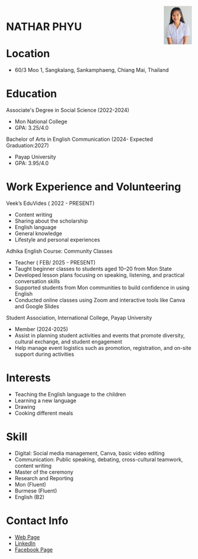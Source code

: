 <img src="Veek.png" alt="veek Photo" align="right" width="15%"/>
  
# NATHAR PHYU
# Location
*  60/3 Moo 1, Sangkalang, Sankamphaeng, Chiang Mai, Thailand

# Education
Associate's Degree in Social Science (2022-2024)
* Mon National College 
* GPA: 3.25/4.0
  
Bachelor of Arts in English Communication (2024- Expected Graduation:2027)
* Payap University
* GPA: 3.95/4.0
  
# Work Experience and Volunteering
Veek’s EduVides ( 2022 - PRESENT)
* Content writing
* Sharing about the scholarship
* English language
* General knowledge
* Lifestyle and personal experiences
  
Adhika English Course: Community Classes
* Teacher ( FEB/ 2025 -  PRESENT)
* Taught beginner classes to students aged 10–20 from Mon State
* Developed lesson plans focusing on speaking, listening, and practical conversation skills
* Supported students from Mon communities to build confidence in using English
* Conducted online classes using Zoom and interactive tools like Canva and Google Slides

Student Association, International College, Payap University
*  Member (2024-2025)
*  Assist in planning student activities and events that promote diversity, cultural exchange, and student engagement
*  Help manage event logistics such as promotion, registration, and on-site support during activities

# Interests
* Teaching the English language to the children
* Learning a new language
* Drawing
* Cooking different meals

# Skill
*  Digital: Social media management, Canva, basic video editing
*  Communication: Public speaking, debating, cross-cultural teamwork, content writing
*  Master of the ceremony
*  Research and Reporting
*  Mon (Fluent)
*  Burmese (Fluent)
*  English (B2)
  
# Contact Info
* [Web Page](https://github.com/veekdhanong24-max/veekdhanong24.max.github.io/tree/main)
* [LinkedIn](www.linkedin.com/in/dha-nong-veek-a27373388)
* [Facebook Page](https://www.facebook.com/Nathar78)
